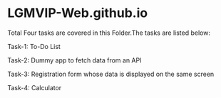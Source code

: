 # LGMVIP-Web.github.io

Total Four tasks are covered in this Folder.The tasks are listed below:

  Task-1: To-Do List
  
  Task-2: Dummy app to fetch data from an API
  
  Task-3: Registration form whose data is displayed on the same screen
  
  Task-4: Calculator
